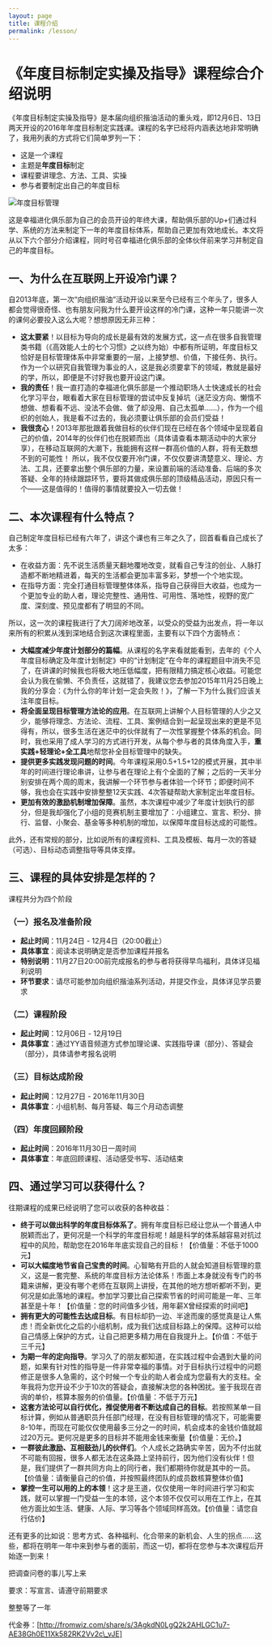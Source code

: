 ```yaml
---
layout: page
title: 课程介绍
permalink: /lesson/
---
```


# 《年度目标制定实操及指导》课程综合介绍说明

《年度目标制定实操及指导》是本届向组织揩油活动的重头戏，即12月6日、13日两天开设的2016年年度目标制定实践课。课程的名字已经将内涵表达地非常明确了，我用列表的方式将它们简单罗列一下：

- 这是一个课程
- 主题是**年度目标**制定
- 课程要讲理念、方法、工具、实操
- 参与者要制定出自己的年度目标

![年度目标管理](http://77fm42.com1.z0.glb.clouddn.com/web-goal.jpg)

这是幸福进化俱乐部为自己的会员开设的年终大课，帮助俱乐部的Up+们通过科学、系统的方法来制定下一年的年度目标体系，帮助自己更加有效地成长。本文将从以下六个部分介绍课程，同时号召幸福进化俱乐部的全体伙伴前来学习并制定自己的年度目标。

## 一、为什么在互联网上开设冷门课？

自2013年底，第一次“向组织揩油”活动开设以来至今已经有三个年头了，很多人都会觉得很奇怪、也有朋友问我为什么要开设这样的冷门课，这种一年只能讲一次的课何必要投入这么大呢？想想原因无非三种：

- **这太要紧**！以目标为导向的成长是最有效的发展方式，这一点在很多自我管理类书籍（《高效能人士的七个习惯》之以终为始）中都有所证明，年度目标又恰好是目标管理体系中非常重要的一层，上接梦想、价值，下接任务、执行。作为一个以研究自我管理为事业的人，这是我必须要拿下的领域，教就是最好的学，所以，即便是不讨好我也要开设这门课。
- **我的责任**！我一直打造的幸福进化俱乐部是一个推动职场人士快速成长的社会化学习平台，眼看着大家在目标管理的尝试中反复掉坑（迷茫没方向、懒惰不想做、想看看不远、没法不会做、做了却没用、自己太孤单……），作为一个组织的创始人，我是看不过去的，我必须要让俱乐部的会员们受益！
- **我很贪心**！2013年那批跟着我做目标的伙伴们现在已经在各个领域中呈现着自己的价值，2014年的伙伴们也在脱颖而出（具体请查看本期活动中的大家分享），在移动互联网的大潮下，我能拥有这样一群高价值的人群，将有无数想不到的可能性！
所以，我不仅仅要开冷门课，不仅仅要讲清楚意义、理论、方法、工具，还要拿出整个俱乐部的力量，来设置前端的活动准备、后端的多次答疑、全年的持续跟踪环节，要将其做成俱乐部的顶级精品活动，原因只有一个——这是值得的！值得的事情就要投入一切去做！

## 二、本次课程有什么特点？

自己制定年度目标已经有六年了，讲这个课也有三年之久了，回首看看自己成长了太多：

- 在收益方面：先不说生活质量天翻地覆地改变，就看自己专注的创业、人脉打造都不断地精进着，每天的生活都会更加丰富多彩，梦想一个个地实现。
- 在指导方面：完全打通目标管理整体体系，指导自己获得巨大收益，也成为一个更加专业的助人者，理论完整性、通用性、可用性、落地性，视野的宽广度、深刻度、预见度都有了明显的不同。

所以，这一次的课程我进行了大刀阔斧地改革，以受众的受益为出发点，将一年以来所有的积累从浅到深地结合到这次课程里面，主要有以下四个方面特点：

- **大幅度减少年度计划部分的篇幅**。从课程的名字来看就能看到，去年的《个人年度目标确定及年度计划制定》中的“计划制定”在今年的课程题目中消失不见了，在讲课的时候我也将极大地压低幅度，把有限精力搞定核心收益。可能您会认为我在偷懒、不负责任，这就错了，我建议您去参加2015年11月25日晚上我的分享会：《为什么你的年计划一定会失败！》，了解一下为什么我们应该关注年度目标。
- **将全面呈现目标管理方法论的应用**。在互联网上讲解个人目标管理的人少之又少，能够将理念、方法论、流程、工具、案例结合到一起呈现出来的更是不见得有，所以，很多生活在迷茫中的伙伴就有了一次性掌握整个体系的机会。同时，我也采用了成人学习的方式进行开发，从每个参与者的具体角度入手，**重实践+轻理论+全工具**地帮您补全目标管理中的缺失。
- **提供更多实践发现问题的时间**。今年课程采用0.5+1.5+12的模式开展，其中半年的时间进行理论串讲，让参与者在理论上有个全面的了解；之后的一天半分别安排在两个周的周末，我讲解一个环节参与者体验一个环节；即便时间不够，我也会在实践中安排整整12天实践、4次答疑帮助大家制定出年度目标。
- **更加有效的激励机制增加保障**。虽然，本次课程中减少了年度计划执行的部分，但是我却强化了小组的竞赛机制主要增加了：小组建立、宣言、积分、排行、监督、小聚会、基金等多种机制的增加，以保障年度目标达成的可能性。

此外，还有常规的部分，比如说所有的课程资料、工具及模板、每月一次的答疑（可选）、目标动态调整指导等具体支撑。

## 三、课程的具体安排是怎样的？

课程共分为四个阶段

### （一）报名及准备阶段
- **起止时间**：11月24日 - 12月4日（20:00截止）
- **具体事宜**：阅读本说明确定是否参加课程并报名
- **特别说明**：11月27日20:00前完成报名的参与者将获得早鸟福利，具体详见福利说明
- **环节要求**：请尽可能参加向组织揩油系列活动，并提交作业，具体详见学员要求

### （二）课程阶段
- **起止时间**：12月06日 - 12月19日
- **具体事宜**：通过YY语音频道方式参加理论课、实践指导课（部分）、答疑会（部分），具体请参考报名说明

### （三）目标达成阶段
- **起止时间**：12月27日 - 2016年11月30日
- **具体事宜**：小组机制、每月答疑、每三个月动态调整

### （四）年度回顾阶段
- **起止时间**：2016年11月30日一周时间
- **具体事宜**：年底回顾课程、活动感受书写、活动结束

## 四、通过学习可以获得什么？

往期课程的成果已经说明了您可以收获的各种收益：

- **终于可以做出科学的年度目标体系了**。拥有年度目标已经让您从一个普通人中脱颖而出了，更何况是一个科学的年度目标呢！越是科学的体系越容易对抗过程中的风险，帮助您在2016年年底实现自己的目标！【价值量：不低于1000元】
- **可以大幅度地节省自己宝贵的时间**。心智略有开启的人就会知道目标管理的意义，这是一套完整、系统的年度目标方法论体系！市面上本身就没有专门的书籍来讲解，更没有哪个老师在互联网上讲授，在其他的地方想听都听不到，更何况是如此落地的课程。参加学习要比自己探索节省的时间可能是一年、三年甚至是十年！【价值量：您的时间值多少钱，用年薪X曾经探索的时间吧】
- **拥有更大的可能性去达成目标**。有目标却扔一边、半途而废的感觉真是让人焦虑！而全新优化之后的小组机制，成为我们达成目标路上的保障。这种可以给自己情感上保护的方式，让自己把更多精力用在自我提升上。【价值：不低于三千元】
- **为期一年的定向指导**。学习久了的朋友都知道，在实践过程中会遇到大量的问题，如果有针对性的指导是一件非常幸福的事情。对于目标执行过程中的问题修正是很多人急需的，这个时候一个专业的助人者会成为您最有大的支柱。全年我将为您开设不少于10次的答疑会，直接解决您的各种困扰。鉴于我现在咨询的单价，核算本服务的价值量。【价值量：不低于万元】
- **这套方法论可以自行优化，推促使用者不断达成自己的目标**。若按照某单一目标计算，例如从普通职员升任部门经理，在没有目标管理的情况下，可能需要8-10年，而现在可能仅仅使用最多三分之一的时间，机会成本的金钱价值就超过20万元。更何况是更多的目标并不能用金钱来衡量【价值量：无价。】
- **一群彼此激励、互相鼓劲儿的伙伴们**。个人成长之路确实辛苦，因为不付出就不可能有回报，很多人都无法在这条路上坚持前行，因为他们没有伙伴！但是，我们提供了一群共同方向上的同行者，我们都期待你就是其中的一员。【价值量：请衡量自己的价值，并按照最终团队的成员数核算整体价值】
- **掌控一生可以用的上的本领**！这才是王道，仅仅使用一年时间进行学习和实践，就可以掌握一门受益一生的本领，这个本领不仅仅可以用在工作上，在其他方面比如生活、健康、人际、学习等各个领域同样高效。【价值量：请您自行估价】

还有更多的比如说：思考方式、各种福利、化合带来的新机会、人生的拐点……这些，都将在明年一年中来到参与者的面前，而这一切，都将在您参与本次课程后开始逐一到来！






把调查问卷的事儿写上来


要求：写宣言、请遵守前期要求

整整等了一年


代金券：[http://fromwiz.com/share/s/3AgkdN0LgQ2k2AHLGC1u7-AE38Gh0E11Xk582RK2Vv2c\_vJE]

